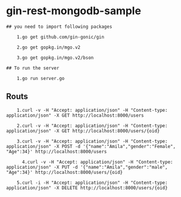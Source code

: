 # gin-rest-mongodb-sample

	## you need to import following packages

  		1.go get github.com/gin-gonic/gin

  		2.go get gopkg.in/mgo.v2

  		3.go get gopkg.in/mgo.v2/bson

	## To run the server

  		1.go run server.go


  ## Routs

  		1.curl -v -H "Accept: application/json" -H "Content-type: application/json" -X GET http://localhost:8000/users 

  		2.curl -v -H "Accept: application/json" -H "Content-type: application/json" -X GET http://localhost:8000/users/{oid}

  		3.curl -v -H "Accept: application/json" -H "Content-type: application/json" -X POST -d '{"name":"Amila","gender":"Female", "Age":34}' http://localhost:8000/users
  		
		  4.curl -v -H "Accept: application/json" -H "Content-type: application/json" -X PUT -d '{"name":"Amila","gender":"male", "Age":34}' http://localhost:8000/users/{oid}

  		5.curl -i -H "Accept: application/json" -H "Content-type: application/json" -X DELETE http://localhost:8000/users/{oid}

